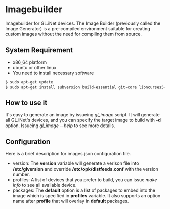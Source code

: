 # Imagebuilder  

Imagebuilder for GL.iNet devices. The Image Builder (previously called the Image Generator) is a pre-compiled environment suitable for creating custom images without the need for compiling them from source.  

## System Requirement  

- x86_64 platform  
- ubuntu or other linux  
- You need to install necessary software  

```bash  
$ sudo apt-get update
$ sudo apt-get install subversion build-essential git-core libncurses5-dev zlib1g-dev gawk flex quilt libssl-dev xsltproc libxml-parser-perl mercurial bzr ecj cvs unzip git wget
```  

## How to use it  

It's easy to generate an image by issueing *gl_image* script. It will generate all GL.iNet's devices, and you can specify the target image to build with **-d** option. Issueing *gl_image --help* to see more details.  

## Configuration  

Here is a brief description for images.json configuration file.  

- version: The **version** variable will generate a verison file into **/etc/glversion** and override **/etc/opk/distfeeds.conf** with the version number.  
- profiles: A list of devices that you prefer to build, you can issue *make info* to see all available device.  
- packages: The **default** option is a list of packages to embed into the image which is specified in **profiles** variable. It also supports an option name after **profile** that will overlay in **default** packages.  


